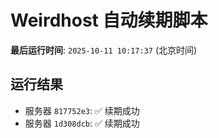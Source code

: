 # Weirdhost 自动续期脚本

**最后运行时间**: `2025-10-11 10:17:37` (北京时间)

## 运行结果

- 服务器 `817752e3`: ✅ 续期成功
- 服务器 `1d308dcb`: ✅ 续期成功
